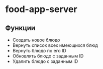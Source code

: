 # food-app-server


## Функции 
* Создать новое блюдо
* Вернуть список всех имеющихся блюд
* Вернуть блюдо по его ID
* Обновлять блюдо с заданным ID
* Удалить блюдо с заданным ID
